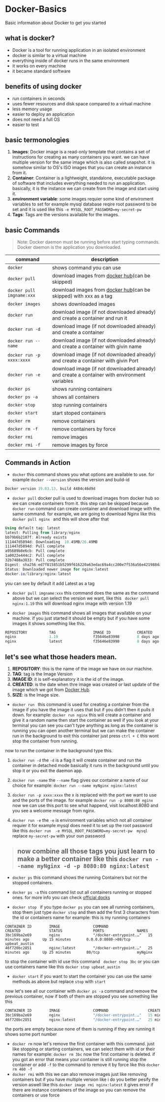 # Docker-Basics
Basic information about Docker to get you started

## what is docker?
- Docker is a tool for running application in an isolated environment
- docker is similar to a virtual machine
- everything inside of docker runs in the same environment
- it works on every machine
- it became standard software
## benefits of using docker
- run containers in seconds
- uses fewer resources and disk space compared to a virtual machine
- less memory usage
- easier to deploy an application
- does not need a full OS
- easier to test

## basic termonologies
1. **Images**: Docker image is a read-only template that contains a set of instructions for creating as many containers you want.
we can have multiple version for the same image which is also called snapshot.
it is somehow similar to OS's ISO images that you can create an instance from it.
1. **Container**: Container is a lightweight, standalone, executable package of software that includes everything needed to run an application. 
basically, it is the instance we can create from the image and start using it.
1. **environment variable**: some images requier some kind of enviroment variables to set for example mysql database reqire root password to be set and it is used like this `-e MYSQL_ROOT_PASSWORD=my-secret-pw` 
1. **Tags**: Tags are the versions available for the images.

## basic Commands

> Note:
> Docker daemon must be running before start typing commands.
> Docker daemon is the application you downloaded.

|command|description|
|---|---|
|`docker`|shows command you can use|
|`docker pull`|download images from [docker hub](https://hub.docker.com)(can be skipped)|
|`docker pull imgname:xxx`|download images from [docker hub](https://hub.docker.com)(can be skipped) with xxx as a tag|
|`docker images`|shows downloaded images|
|`docker run`|download image (if not downloaded already) and create a container and run it|
|`docker run -d`|download image (if not downloaded already) and create a container|
|`docker run --name`|download image (if not downloaded already) and create a container with givin name|
|`docker run -p xxxx:xxxx`|download image (if not downloaded already) and create a container with givin Port|
|`docker run -e`|download image (if not downloaded already) and create a container with environment variables|
|`docker ps`|shows running containers|
|`docker ps -a`|shows all containers|
|`docker stop`|stop running containers|
|`docker start`|start stoped containers|
|`docker rm`|remove containers|
|`docker rm -f`|remove containers by force|
|`docker rmi`|remove images|
|`docker rmi -f`|remove images by force|

## Commands in Action
- `docker` this command shows you what options are available to use.
for example `docker --version` shows the version and build-id
```powershell
Docker version 19.03.13, build 4484c46d9d
```
- `docker pull` docker pull is used to download images from docker hub so we can create containers from it. this step can be skipped because `docker run` command can create container and download image with the same command.
for example, we are going to download Nginx like this `docker pull nginx ` and this will show after that
```powershell
Using default tag: latest
latest: Pulling from library/nginx
bb79b6b2107f: Already exists
111447d5894d: Downloading  10.45MB/26.49MB
111447d5894d: Pull complete
a95689b8e6cb: Pull complete
1a0022e444c2: Pull complete
32b7488a3833: Pull complete
Digest: sha256:ed7f815851b5299f616220a63edac69a4cc200e7f536a56e421988da82e44ed8
Status: Downloaded newer image for nginx:latest
docker.io/library/nginx:latest
```
you can see by default it add Latest as a tag

- `docker pull imgname:xxx` this command does the same as the command above but we can select the version we want, like this
` docker pull nginx:1.19` this will download nginx image with version 1.19

- `docker images` this command shows all images that available on your machine.
if you just started it should be empty but if you have some images it shows something like this.
```powershell
REPOSITORY          TAG                 IMAGE ID            CREATED             SIZE
nginx               1.19                f35646e83998        8 days ago          133MB
nginx               latest              f35646e83998        8 days ago          133MB
```

## let's see what those headers mean.
1. **REPOSITORY**: this is the name of the image we have on our machine.
2. **TAG**: tag is the Image Version
3. **IMAGE ID**: it is self-explanatory it is the id of the image.
4. **CREATED**: is the date when thre image was created or last update of the image which we got from [Docker Hub](https://hub.docker.com/).
5. **SIZE**: is the Image size.

- `docker run ` this command is used for creating a container from the image if you have the image it uses that but if you didn't then it pulls it down.
for example: `docker run nginx` this will create a container and give it a random name then start the container as well
if you look at your terminal you can see you can't type anything as long as the container is running
you can open another terminal but we can make the container run in the background
to exit this container just press `ctrl + C` this wont stop the container from running.

now to run the container in the background type this.
1. `docker run -d` the `-d` is a flag it will create container and run the container in detached mode basically it runs in the background until you stop it or you exit the daemon app.
1. `docker run -name` the `--name` flag gives our container a name of our choice for example: `docker run --name myNginx nginx:latest`

1. `docker run -p xxxx:xxxx` the x is replaced with the port we want to use and the ports of the image. for example `docker run -p 8080:80 nginx` now we can use this port to see what happend, visit localhost:8080 and you see a welcome message from nginx.

1.  `docker run -e` the `-e` is environment variables which not all container requier it for example mysql does need it to set up the root password like this
`docker run  -e MYSQL_ROOT_PASSWORD=my-secret-pw  mysql` replace `my-secret-pw` with your oun password

> ## now combine all those tags you just learn to make a better container like this `docker run --name myNginx -d -p 8080:80 nginx:latest`


- `docker ps` this command shows the running Containers but not the stopped containers.

- `docker ps -a` this command list out all containers running or stopped ones. for more info you can check [official docks](docs.docker.com/engine/reference/commandline/ps/)


- `docker stop ` if you type `docker ps` you can see all running containers, stop them just type `docker stop` and then add the first 3 characters from the id or containers name for example:
this is my running containers
```powerhell
CONTAINER ID        IMAGE               COMMAND                  CREATED             STATUS              PORTS               NAMES
3bc169ba2e69        nginx               "/docker-entrypoint.…"   15 minutes ago      Up 15 minutes       0.0.0.0:8080->80/tcp   upbeat_austin
46f720bc2851        nginx:latest        "/docker-entrypoint.…"   25 minutes ago      Up 25 minutes       80/tcp                 myNginx
```

to stop the container with id use this command ` docker stop 3bc` or you can use containers name like this `docker stop upbeat_austin`
-  `docker start` if you want to start the container you can use the same methods as above but replace `stop` with `start`
 
now let's see all our container with `docker ps -a` command and remove the previous container, now if both of them are stopped you see something like this
```powershell
CONTAINER ID        IMAGE               COMMAND                  CREATED             STATUS                     PORTS               NAMES
3bc169ba2e69        nginx               "/docker-entrypoint.…"   15 minutes ago      Exited (0) 5 minutes ago                       upbeat_austin
46f720bc2851        nginx:latest        "/docker-entrypoint.…"   25 minutes ago      Exited (0) 5 minutes ago                       myNginx
```
the ports are empty because none of them is running if they are running it shows some port number

- `docker rm` now let's remove the first container with this command. just like stopping or starting containers, we can select them with id or their names for example:
`docker rm 3bc` now the first container is deleted. if you got an error that means your container is still running stop the container or add `-f` to the command to remove it by force like this `docker rm 460 -f`
- `docker rmi` with this we can also remove images just like removing containers but if you have multiple version like i do you better pesify the version aswell like this `docker image rmi nginx:latest` it gives error if there are instance containers of the image so you can remove the containers or use force
